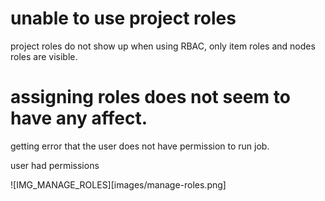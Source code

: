 # unable to use project roles

project roles do not show up when using RBAC, only item roles and nodes roles are visible.

<open question on udemy for this>

# assigning roles does not seem to have any affect.

getting error that the user does not have permission to run job.

user had permissions

![IMG_MANAGE_ROLES][images/manage-roles.png]
